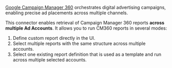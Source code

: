 [Google Campaign Manager 360](https://support.google.com/campaignmanager/answer/2709362?hl=en) orchestrates digital advertising campaigns, enabling precise ad placements across multiple
channels. 

This connector enables retrieval of Campaign Manager 360 reports **across multiple Ad Accounts**. It allows you to run CM360 reports in several modes:

1. Define custom report directly in the UI.
2. Select multiple reports with the same structure across multiple accounts.
3. Select one existing report definition that is used as a template and run across multiple selected accounts.


